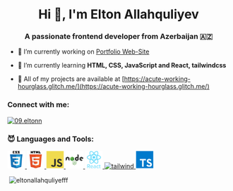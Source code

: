 <h1 align="center">Hi 👋, I'm Elton Allahquliyev</h1>
<h3 align="center">A passionate frontend developer from Azerbaijan 🇦🇿</h3>

- 🔭 I’m currently working on [Portfolio Web-Site](https://acute-working-hourglass.glitch.me/)

- 🖤 I’m currently learning **HTML, CSS, JavaScript and React, tailwindcss**

- 🖤 All of my projects are available at [https://acute-working-hourglass.glitch.me/](https://acute-working-hourglass.glitch.me/)

<h3 align="left">Connect with me:</h3>
<p align="left">
<a href="https://instagram.com/09.eltonn" target="blank"><img align="center" src="https://raw.githubusercontent.com/rahuldkjain/github-profile-readme-generator/master/src/images/icons/Social/instagram.svg" alt="09.eltonn" height="30" width="40" /></a>
</p>

<h3 align="left">😈 Languages and Tools:</h3>
<p align="left"> <a href="https://www.w3schools.com/css/" target="_blank" rel="noreferrer"> <img src="https://raw.githubusercontent.com/devicons/devicon/master/icons/css3/css3-original-wordmark.svg" alt="css3" width="40" height="40"/> </a> <a href="https://www.w3.org/html/" target="_blank" rel="noreferrer"> <img src="https://raw.githubusercontent.com/devicons/devicon/master/icons/html5/html5-original-wordmark.svg" alt="html5" width="40" height="40"/> </a> <a href="https://developer.mozilla.org/en-US/docs/Web/JavaScript" target="_blank" rel="noreferrer"> <img src="https://raw.githubusercontent.com/devicons/devicon/master/icons/javascript/javascript-original.svg" alt="javascript" width="40" height="40"/> </a> <a href="https://nodejs.org" target="_blank" rel="noreferrer"> <img src="https://raw.githubusercontent.com/devicons/devicon/master/icons/nodejs/nodejs-original-wordmark.svg" alt="nodejs" width="40" height="40"/> </a> <a href="https://reactjs.org/" target="_blank" rel="noreferrer"> <img src="https://raw.githubusercontent.com/devicons/devicon/master/icons/react/react-original-wordmark.svg" alt="react" width="40" height="40"/> </a> <a href="https://tailwindcss.com/" target="_blank" rel="noreferrer"> <img src="https://www.vectorlogo.zone/logos/tailwindcss/tailwindcss-icon.svg" alt="tailwind" width="40" height="40"/> </a> <a href="https://www.typescriptlang.org/" target="_blank" rel="noreferrer"> <img src="https://raw.githubusercontent.com/devicons/devicon/master/icons/typescript/typescript-original.svg" alt="typescript" width="40" height="40"/> </a> </p>

<p>&nbsp;<img align="center" src="https://github-readme-stats.vercel.app/api?username=eltonallahquliyefff&show_icons=true&locale=en" alt="eltonallahquliyefff" /></p>
